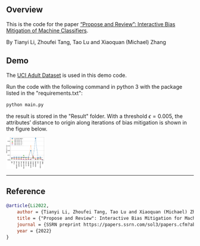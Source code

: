 



## Overview

This is the code for the paper [“Propose and Review”: Interactive Bias Mitigation of
Machine Classifiers](https://papers.ssrn.com/sol3/papers.cfm?abstract_id=4139244).

By Tianyi Li, Zhoufei Tang, Tao Lu and Xiaoquan (Michael) Zhang 



## Demo

The  [UCI Adult Dataset](https://archive.ics.uci.edu/ml/datasets/adult) is used in this demo code.

Run the code with the following command in python 3 with the package listed in the "requirements.txt":

```python
python main.py
```

the result is stored in the "Result" folder. With a threshold $\epsilon=0.005$, the attributes’ distance to origin along iterations of bias mitigation is shown in the figure below.

<img src="Result\Figure5.png" alt="Figure5" style="zoom: 10%;" />

---

## Reference

```bibtex
@article{Li2022,
	author = {Tianyi Li, Zhoufei Tang, Tao Lu and Xiaoquan (Michael) Zhang},
	title = {"Propose and Review": Interactive Bias Mitigation for Machine Classifiers},
	journal = {SSRN preprint https://papers.ssrn.com/sol3/papers.cfm?abstract_id=4139244},
	year = {2022}
}
```


